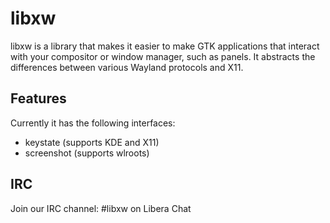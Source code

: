 # libxw

libxw is a library that makes it easier to make GTK applications that interact with your compositor or window manager, such as panels. It abstracts the differences between various Wayland protocols and X11.

## Features

Currently it has the following interfaces:

- keystate (supports KDE and X11)
- screenshot (supports wlroots)

## IRC

Join our IRC channel: #libxw on Libera Chat
